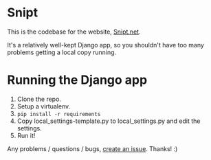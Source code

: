 # Snipt

This is the codebase for the website, [Snipt.net](https://snipt.net/).

It's a relatively well-kept Django app, so you shouldn't have too many problems
getting a local copy running.

# Running the Django app

1. Clone the repo.
2. Setup a virtualenv.
3. `pip install -r requirements`
4. Copy local_settings-template.py to local_settings.py and edit the settings.
5. Run it!

Any problems / questions / bugs, [create an issue](https://github.com/nicksergeant/snipt/issues). Thanks! :)
